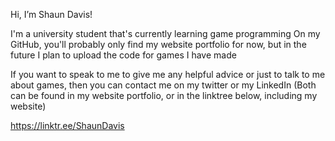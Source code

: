 Hi, I’m Shaun Davis!

I'm a university student that's currently learning game programming
On my GitHub, you'll probably only find my website portfolio for now, but in the future I plan to upload the code for games I have made

If you want to speak to me to give me any helpful advice or just to talk to me about games, then you can contact me on my twitter or my LinkedIn (Both can be found in my website portfolio, or in the linktree below, including my website)

https://linktr.ee/ShaunDavis
